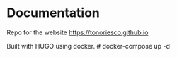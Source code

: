 # Documentation

Repo for the website <https://tonoriesco.github.io>

Built with HUGO using docker.
    # docker-compose up -d
